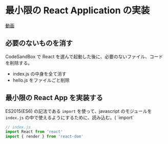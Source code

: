 # 最小限の React Application の実装

[動画](https://youtu.be/Gm4cpigN0bg)

## 必要のないものを消す

CodeSandBox で React を選んで起動した後に、必要のないファイル、コードを削除する。

* index.js の中身を全て消す
* hello.js をファイルごと削除

## 最小限の React App を実装する

ES2015\(ES6\) の記法である `import` を使って、javascript のモジュールを `index.js` の中で使えるようにするために、読み込む。\( \`import\`

```js
// index.js
import React from 'react'
import { render } from 'react-dom'
```



